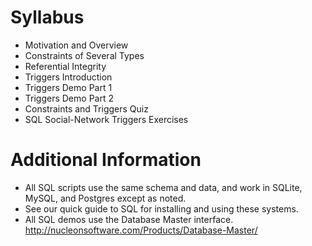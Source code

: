 # Syllabus
- Motivation and Overview
- Constraints of Several Types
- Referential Integrity
- Triggers Introduction
- Triggers Demo Part 1
- Triggers Demo Part 2
- Constraints and Triggers Quiz
- SQL Social-Network Triggers Exercises

# Additional Information
- All SQL scripts use the same schema and data, and work in SQLite, MySQL, and Postgres except as noted. 
- See our quick guide to SQL for installing and using these systems. 
- All SQL demos use the Database Master interface. http://nucleonsoftware.com/Products/Database-Master/
